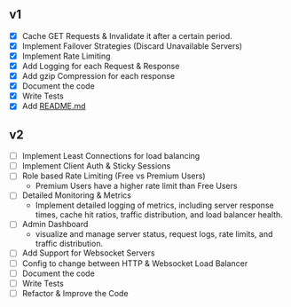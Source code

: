 ## v1

- [x] Cache GET Requests & Invalidate it after a certain period.
- [x] Implement Failover Strategies (Discard Unavailable Servers)
- [x] Implement Rate Limiting
- [x] Add Logging for each Request & Response
- [x] Add gzip Compression for each response
- [x] Document the code
- [x] Write Tests
- [x] Add [README.md](./README.md)

## v2

- [ ] Implement Least Connections for load balancing
- [ ] Implement Client Auth & Sticky Sessions
- [ ] Role based Rate Limiting (Free vs Premium Users)
  - Premium Users have a higher rate limit than Free Users
- [ ] Detailed Monitoring & Metrics
  - Implement detailed logging of metrics, including server response times, cache hit ratios, traffic distribution, and load balancer health.
- [ ] Admin Dashboard
  - visualize and manage server status, request logs, rate limits, and traffic distribution.
- [ ] Add Support for Websocket Servers
- [ ] Config to change between HTTP & Websocket Load Balancer
- [ ] Document the code
- [ ] Write Tests
- [ ] Refactor & Improve the Code
